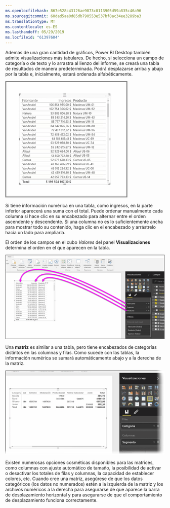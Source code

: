 ```yaml
---
ms.openlocfilehash: 867e528c43126ae9073c0113905d59a835c46a96
ms.sourcegitcommit: 60dad5aa0d85db790553e537bf8ac34ee3289ba3
ms.translationtype: MT
ms.contentlocale: es-ES
ms.lasthandoff: 05/29/2019
ms.locfileid: "61397604"
---
```

Además de una gran cantidad de gráficos, Power BI Desktop también admite visualizaciones más tabulares. De hecho, si selecciona un campo de categoría o de texto y lo arrastra al lienzo del informe, se creará una tabla de resultados de manera predeterminada. Podrá desplazarse arriba y abajo por la tabla e, inicialmente, estará ordenada alfabéticamente.

![](media/3-6-create-tables-matrixes/3-6_1.png)

Si tiene información numérica en una tabla, como ingresos, en la parte inferior aparecerá una suma con el total. Puede ordenar manualmente cada columna si hace clic en su encabezado para alternar entre el orden ascendente y descendente. Si una columna no es lo suficientemente ancha para mostrar todo su contenido, haga clic en el encabezado y arrástrelo hacia un lado para ampliarla.

El orden de los campos en el cubo *Valores* del panel **Visualizaciones** determina el orden en el que aparecen en la tabla.

![](media/3-6-create-tables-matrixes/3-6_2.png)

Una **matriz** es similar a una tabla, pero tiene encabezados de categorías distintos en las columnas y filas. Como sucede con las tablas, la información numérica se sumará automáticamente abajo y a la derecha de la matriz.

![](media/3-6-create-tables-matrixes/3-6_3.png)

Existen numerosas opciones cosméticas disponibles para las matrices, como columnas con ajuste automático de tamaño, la posibilidad de activar o desactivar los totales de filas y columnas, la capacidad de establecer colores, etc. Cuando cree una matriz, asegúrese de que los datos categóricos (los datos no numerados) estén a la izquierda de la matriz y los archivos numéricos a la derecha para asegurarse de que aparece la barra de desplazamiento horizontal y para asegurarse de que el comportamiento de desplazamiento funciona correctamente.

